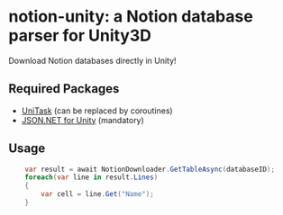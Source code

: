 # notion-unity: a Notion database parser for Unity3D

Download Notion databases directly in Unity!

## Required Packages

- [UniTask](https://github.com/Cysharp/UniTask) (can be replaced by coroutines)
- [JSON.NET for Unity](https://github.com/jilleJr/Newtonsoft.Json-for-Unity) (mandatory)

## Usage

```csharp
    var result = await NotionDownloader.GetTableAsync(databaseID);
    foreach(var line in result.Lines) 
    {
        var cell = line.Get("Name");
    }
```

